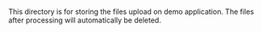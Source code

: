 This directory is for storing the files upload on demo application. The files after processing will automatically be deleted.

